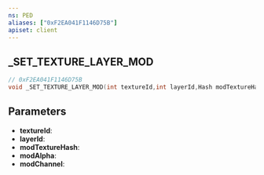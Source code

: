 ```yaml
---
ns: PED
aliases: ["0xF2EA041F1146D75B"]
apiset: client
---
```

## _SET_TEXTURE_LAYER_MOD

```c
// 0xF2EA041F1146D75B
void _SET_TEXTURE_LAYER_MOD(int textureId,int layerId,Hash modTextureHash,float modAlpha,int modChannel);
```


## Parameters
* **textureId**:
* **layerId**:
* **modTextureHash**:
* **modAlpha**:
* **modChannel**: